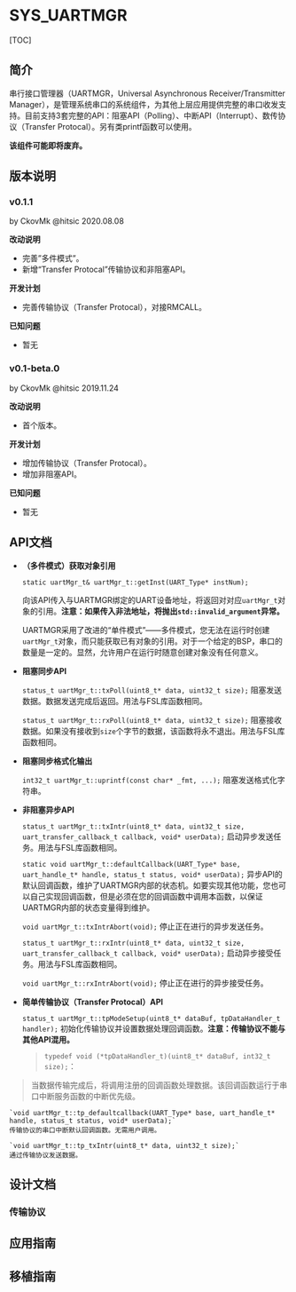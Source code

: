 # SYS_UARTMGR

[TOC]

## 简介

串行接口管理器（UARTMGR，Universal Asynchronous Receiver/Transmitter Manager），是管理系统串口的系统组件，为其他上层应用提供完整的串口收发支持。目前支持3套完整的API：阻塞API（Polling）、中断API（Interrupt）、数传协议（Transfer Protocal）。另有类printf函数可以使用。

**该组件可能即将废弃。**



## 版本说明

### v0.1.1

by CkovMk @hitsic 2020.08.08

**改动说明**

- 完善”多件模式”。
- 新增“Transfer Protocal”传输协议和非阻塞API。

**开发计划**

- 完善传输协议（Transfer Protocal），对接RMCALL。

**已知问题**

- 暂无



### v0.1-beta.0

by CkovMk @hitsic 2019.11.24

**改动说明**

- 首个版本。

**开发计划**

- 增加传输协议（Transfer Protocal）。
- 增加非阻塞API。

**已知问题**

- 暂无



## API文档

- **（多件模式）获取对象引用**

  `static uartMgr_t& uartMgr_t::getInst(UART_Type* instNum);`

  向该API传入与UARTMGR绑定的UART设备地址，将返回对对应`uartMgr_t`对象的引用。**注意：如果传入非法地址，将抛出`std::invalid_argument`异常。**

  UARTMGR采用了改进的“单件模式”——多件模式，您无法在运行时创建`uartMgr_t`对象，而只能获取已有对象的引用。对于一个给定的BSP，串口的数量是一定的。显然，允许用户在运行时随意创建对象没有任何意义。

- **阻塞同步API**

	`status_t uartMgr_t::txPoll(uint8_t* data, uint32_t size);`
	阻塞发送数据。数据发送完成后返回。用法与FSL库函数相同。

	`status_t uartMgr_t::rxPoll(uint8_t* data, uint32_t size);`
	阻塞接收数据。如果没有接收到`size`个字节的数据，该函数将永不退出。用法与FSL库函数相同。
	
- **阻塞同步格式化输出**

	`int32_t uartMgr_t::uprintf(const char* _fmt, ...);`
	阻塞发送格式化字符串。

- **非阻塞异步API**

	`status_t uartMgr_t::txIntr(uint8_t* data, uint32_t size, uart_transfer_callback_t callback, void* userData);`
	启动异步发送任务。用法与FSL库函数相同。

	`static void uartMgr_t::defaultCallback(UART_Type* base, uart_handle_t* handle, status_t status, void* userData);`
	异步API的默认回调函数，维护了UARTMGR内部的状态机。如要实现其他功能，您也可以自己实现回调函数，但是必须在您的回调函数中调用本函数，以保证UARTMGR内部的状态变量得到维护。

	`void uartMgr_t::txIntrAbort(void);`
	停止正在进行的异步发送任务。

	`status_t uartMgr_t::rxIntr(uint8_t* data, uint32_t size, uart_transfer_callback_t callback, void* userData);`
	启动异步接受任务。用法与FSL库函数相同。

	`void uartMgr_t::rxIntrAbort(void);`
	停止正在进行的异步接受任务。

- **简单传输协议（Transfer Protocal）API**

	`status_t uartMgr_t::tpModeSetup(uint8_t* dataBuf, tpDataHandler_t handler);`
	初始化传输协议并设置数据处理回调函数。**注意：传输协议不能与其他API混用。**

	> `typedef void (*tpDataHandler_t)(uint8_t* dataBuf, int32_t size);`：
	>
> 当数据传输完成后，将调用注册的回调函数处理数据。该回调函数运行于串口中断服务函数的中断优先级。

	`void uartMgr_t::tp_defaultcallback(UART_Type* base, uart_handle_t* handle, status_t status, void* userData);`
	传输协议的串口中断默认回调函数。无需用户调用。
	
	`void uartMgr_t::tp_txIntr(uint8_t* data, uint32_t size);`
	通过传输协议发送数据。





## 设计文档

### 传输协议





## 应用指南





## 移植指南



